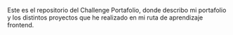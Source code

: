 Este es el repositorio del Challenge Portafolio, donde describo mi portafolio y los distintos proyectos que he realizado en mi ruta de aprendizaje frontend. 
